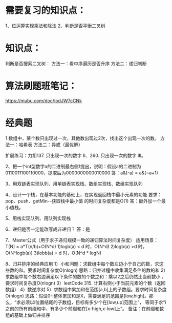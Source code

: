 # 需要复习的知识点：
1、位运算实现乘法和除法
2、判断是否平衡二叉树


# 知识点：
判断是否搜索二叉树：
方法一：看中序遍历是否升序
方法二：递归判断

# 算法刷题班笔记：
https://mubu.com/doc/IodJW7cCNk



# 经典题
1.数组中，某个数只出现过一次，其他数出现过2次，找出这个出现一次的数。
方法一：哈希表
方法二：异或（最优解）

扩展练习：力扣137. 只出现一次的数字 II、260. 只出现一次的数字 III。

2、把一个int型数字a的二进制最右侧1提出，说明：假设a的二进制为0110011100110000，提取后为0000000000010000
答：a&(-a) = a&(~a+1)

3、用双链表实现队列、用单链表实现栈、数组实现栈、数组实现队列

4、设计一个栈，在基本功能的基础上，在实现返回栈中最小元素的功能
要求：pop、push、getMin--获取栈中最小值  的时间复杂度都是O(1)
答：额外加一个最小值栈。

5、用栈实现队列、用队列实现栈

6、递归是否一定能改写成非递归？
答：是

7、Master公式（用于求子递归规模一致的递归算法时间复杂度）
适用场景：T(N) = a*T(n/b)+O(N^d)
1)logb(a) < d 时，O(N^d)
2)logb(a) >d 时，O(N^logb(a))
3)lobb(a) = d 时，O(N^d * logN)

8、归并排序的经典应用
1）小和问题：求数组中每个数左边小于自己的数，求这些数的和。要求时间复杂度O(nlogn)
思路：归并过程中收集满足条件的数的和
2）求数组中每个数右边满足以下条件的数的个数之和：乘以2之后仍然比当前数小  。要求时间复杂度O(nlogn)
3）leetCode 315. 计算右侧小于当前元素的个数（返回数组）
4）数逆序对
5）求数组中累加和在范围[a,b]上的子数组。要求时间复杂度O(nlogn)
思路：假设0-i整体累加和是X，需要满足的范围是[low,high]。那么，“求必须以i位置结尾的子数组，目标有多少个在[low,up]范围上”，
等同于求“i之前的所有前缀和中，有多少个前缀和在[x-high,x-low]上”。
备注：在前缀和数组的基础上做归并排序